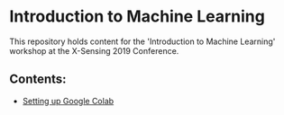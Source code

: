 # Introduction to Machine Learning

This repository holds content for the 'Introduction to Machine
Learning' workshop at the X-Sensing 2019 Conference.

## Contents:

 * [Setting up Google Colab](./SETUP_COLAB.md)